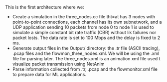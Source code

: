 This is the first architecture where we:
- Create a simulation in the three_nodes.cc file tht=at has 3 nodes with point-to-point connections, each channel has its own subnetwork, and a UDP application sending 10
packets from node 0 to node 1 is used to simulate a simple constant bit rate traffic (CBR) without lik failures nor packet losts.
The data rate is set to 100 Mbps and the delay is fixed to 2 ms.
- Generate output files in the Output/ directory: the .tr file (ASCII tracing), .pcap files and the flowmon_three_nodes.xml. We will be using the .xml file for parsing later.
The three_nodes.xml is an animation xml file used t visualize packet transmission using NetAnim
- Parse information collected from .tr, .pcap and the flowmonitor.xml file to prepare data for ML applications.
